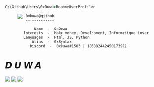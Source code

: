 ```bat
C:\Github\Users\0xDuwa>ReadmeUserProfiler
```
>
><img align="left" src="https://media.discordapp.net/attachments/979032062768082954/979341527492997200/giphy.gif" /> 
>
```Informatique
 0xDuwa@github
 -------------

     Name  -  0xDuwa
Interests  -  Make money, Development, Informatique Lover
Languages  -  Html, JS, Python
    Alias  -  0xSyntax
   Discord  -  0xDuwa#1503 | 186882442450173952
```
  
  
# **𝘿 𝙐 𝙒 𝘼**<br>

  <a href="https://github.com/0xDuwa">
    <img src="https://lanyard.cnrad.dev/api/186882442450173952"/>
    <img src="https://lanyard.cnrad.dev/api/287715395014754307"/>
    <img src="https://lanyard.cnrad.dev/api/315912378565001217"/>
     </a> 
